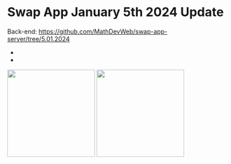 # Swap App January 5th 2024 Update

Back-end: https://github.com/MathDevWeb/swap-app-server/tree/5.01.2024

-
-

<div>
    <img src="![Screenshot 2024-01-04 163332](https://github.com/MathDevWeb/swap-app/assets/140265706/b829f94e-19da-494c-84cf-d5adee4048d6)" height= 200 />
    <span><img src="![Screenshot 2024-01-04 163432](https://github.com/MathDevWeb/swap-app/assets/140265706/b66ad3b4-0aef-4eac-9680-bec4067d9d49)" height= 200 /></span>
  </div>
